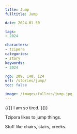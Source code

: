 ```yaml
---
title: Jump
fulltitle: Jump

date: 2024-01-30

tags:
- 2024

characters:
- tzipora
categories:
- story
keywords:
- 2024

rgb: 209, 148, 124
url: /stories/jump/
toc: false

image: /images/fullres/jump.jpg
---
```

{{<note caption>}}
I am so tired.
{{</note>}}

Tzipora likes to jump things.

Stuff like chairs, stairs, creeks.
